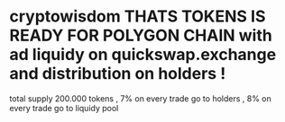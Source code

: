 # cryptowisdom THATS TOKENS IS READY FOR POLYGON CHAIN with ad liquidy on quickswap.exchange and distribution on holders !
total supply 200.000 tokens , 7% on every trade go to holders , 8% on every trade go to liquidy pool
